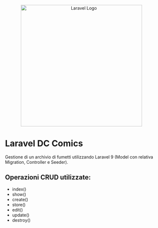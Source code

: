 <p align="center"><a href="https://laravel.com" target="_blank"><img src="https://raw.githubusercontent.com/laravel/art/master/logo-lockup/5%20SVG/2%20CMYK/1%20Full%20Color/laravel-logolockup-cmyk-red.svg" width="400" alt="Laravel Logo"></a></p>



# Laravel DC Comics

Gestione di un archivio di fumetti utilizzando Laravel 9 (Model con relativa Migration, Controller e Seeder).

## Operazioni CRUD utilizzate:
- index()
- show()
- create()
- store()
- edit()
- update()
- destroy()
